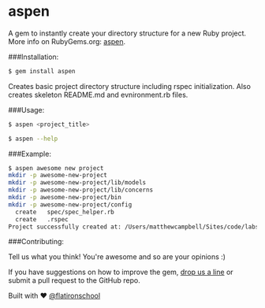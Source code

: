 # aspen

A gem to instantly create your directory structure for a new Ruby project. More info on RubyGems.org: [aspen](http://rubygems.org/gems/aspen).

###Installation:

```bash
$ gem install aspen
```

Creates basic project directory structure including rspec initialization. Also creates
skeleton README.md and evnironment.rb files.

###Usage:

```bash
$ aspen <project_title>
```

```bash
$ aspen --help
```

###Example:

```bash
$ aspen awesome new project
mkdir -p awesome-new-project
mkdir -p awesome-new-project/lib/models
mkdir -p awesome-new-project/lib/concerns
mkdir -p awesome-new-project/bin
mkdir -p awesome-new-project/config
  create   spec/spec_helper.rb
  create   .rspec
Project successfully created at: /Users/matthewcampbell/Sites/code/labs/awesome-new-project
```

###Contributing:

Tell us what you think! You're awesome and so are your opinions :)

If you have suggestions on how to improve the gem, [drop us a line](mailto:teamevalruby@gmail.com) or submit a pull request to the GitHub repo.

Built with ♥ <a href="https://twitter.com/flatironschool">@flatironschool</a>